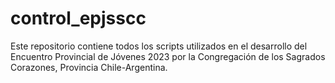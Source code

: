 # control_epjsscc
 Este repositorio contiene todos los scripts utilizados en el desarrollo del Encuentro Provincial de Jóvenes 2023 por la Congregación de los Sagrados Corazones, Provincia Chile-Argentina.